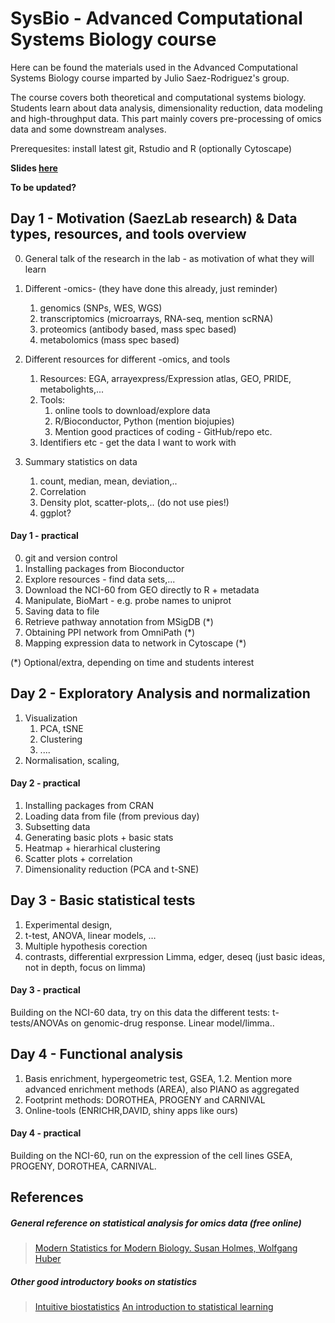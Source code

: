 # SysBio - Advanced Computational Systems Biology course

Here can be found the materials used in the Advanced Computational Systems
Biology course imparted by Julio Saez-Rodriguez's group.

The course covers both theoretical and computational systems biology.
Students learn about data analysis, dimensionality reduction, data modeling and
high-throughput data. This part mainly covers pre-processing of omics data and
some downstream analyses.

Prerequesites: install latest git, Rstudio and R (optionally Cytoscape)

**Slides [here](https://www.dropbox.com/sh/3leev4mgdd231li/AABTPGr1WI1eHiJXGy4tergCa?dl=0)**

**To be updated?**

## Day 1 - Motivation (SaezLab research) & Data types, resources, and tools overview
0. General talk of the research in the lab - as motivation of what they will learn

1. Different -omics- (they have done this already, just reminder)
    1. genomics (SNPs, WES, WGS)
    2. transcriptomics (microarrays, RNA-seq, mention scRNA)
    3. proteomics (antibody based, mass spec based)
    4. metabolomics (mass spec based)

2. Different resources for different -omics, and tools
     1. Resources: EGA, arrayexpress/Expression atlas, GEO, PRIDE, metabolights,...
     2. Tools:
        1. online tools to download/explore data
        2. R/Bioconductor, Python (mention biojupies)
        3. Mention good practices of coding - GitHub/repo etc.
     3. Identifiers etc - get the data I want to work with

3. Summary statistics on data
    1. count, median, mean, deviation,..
    2. Correlation
    3. Density plot, scatter-plots,.. (do not use pies!)
    4. ggplot?

#### Day 1 - practical
0. git and version control
1. Installing packages from Bioconductor
2. Explore resources - find data sets,...
3. Download the NCI-60 from GEO directly to R + metadata
4. Manipulate, BioMart - e.g. probe names to uniprot
5. Saving data to file
6. Retrieve pathway annotation from MSigDB (*)
7. Obtaining PPI network from OmniPath (*)
8. Mapping expression data to network in Cytoscape (*)

(*) Optional/extra, depending on time and students interest

## Day 2 - Exploratory Analysis and normalization
1. Visualization
    1. PCA, tSNE
    2. Clustering
    3. ....
2. Normalisation, scaling,  

#### Day 2 - practical
1. Installing packages from CRAN
2. Loading data from file (from previous day)
3. Subsetting data
4. Generating basic plots + basic stats
5. Heatmap + hierarhical clustering
6. Scatter plots + correlation
7. Dimensionality reduction (PCA and t-SNE)

## Day 3 - Basic statistical tests
1. Experimental design,
2. t-test, ANOVA, linear models, …
3. Multiple hypothesis corection
4. contrasts, differential exrpression Limma, edger, deseq (just basic ideas, not in depth, focus on limma)

#### Day 3 - practical
Building on the NCI-60 data, try on this data the different tests: t- tests/ANOVAs on genomic-drug response. Linear model/limma..

## Day 4 - Functional analysis
1. Basis enrichment, hypergeometric test, GSEA,
    1.2. Mention more advanced enrichment methods  (AREA), also PIANO as aggregated
2. Footprint methods: DOROTHEA, PROGENY and CARNIVAL
3. Online-tools (ENRICHR,DAVID, shiny apps like ours)

#### Day 4 - practical
Building on the NCI-60, run on the expression of the cell lines GSEA, PROGENY,
DOROTHEA, CARNIVAL.


## References
##### General reference on statistical analysis for omics data (free online)
> [Modern Statistics for Modern Biology. Susan Holmes, Wolfgang Huber](https://www.huber.embl.de/msmb/index.html)
##### Other good introductory books on statistics
> [Intuitive biostatistics](https://www.amazon.de/Intuitive-Biostatistics-Nonmathematical-Statistical-Thinking/dp/0190643560/ref=dp_ob_title_bk)
>[An introduction to statistical learning](http://www-bcf.usc.edu/~gareth/ISL/)
